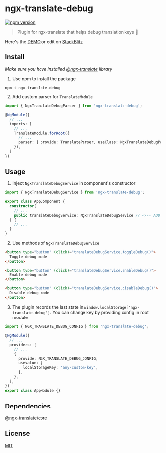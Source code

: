 # ngx-translate-debug

[![npm version](https://badge.fury.io/js/ngx-translate-debug.svg)](https://badge.fury.io/js/ngx-translate-debug)

> Plugin for ngx-translate that helps debug translation keys 🔑

Here's the [DEMO](https://justerror.github.io/ngx-translate-debug) or edit on [StackBlitz](https://stackblitz.com/github/justerror/ngx-translate-debug)

## Install

_Make sure you have installed [@ngx-translate](https://github.com/ngx-translate/core) library_

1. Use npm to install the package

```terminal
npm i ngx-translate-debug
```

2. Add custom parser for `TranslateModule`

```typescript
import { NgxTranslateDebugParser } from 'ngx-translate-debug';

@NgModule({
  // ...
  imports: [
    // ...
    TranslateModule.forRoot({
      // ...
      parser: { provide: TranslateParser, useClass: NgxTranslateDebugParser }, // <--- ADD THIS LINE
    }),
  ]
})
```

## Usage

1. Inject `NgxTranslateDebugService` in component's constructor

```typescript
import { NgxTranslateDebugService } from 'ngx-translate-debug';

export class AppComponent {
  constructor(
    // ...
    public translateDebugService: NgxTranslateDebugService // <--- ADD THIS LINE
  ) {
    // ...
  }
}
```

2. Use methods of `NgxTranslateDebugService`

```html
<button type="button" (click)="translateDebugService.toggleDebug()">
  Toggle debug mode
</button>

<button type="button" (click)="translateDebugService.enableDebug()">
  Enable debug mode
</button>

<button type="button" (click)="translateDebugService.disableDebug()">
  Disable debug mode
</button>
```

3. The plugin records the last state in `window.localStorage['ngx-translate-debug']`. You can change key by providing config in root module

```typescript
import { NGX_TRANSLATE_DEBUG_CONFIG } from 'ngx-translate-debug';

@NgModule({
  // ...
  providers: [
    // ...
    {
      provide: NGX_TRANSLATE_DEBUG_CONFIG,
      useValue: {
        localStorageKey: 'any-custom-key',
      },
    },
  ],
})
export class AppModule {}
```

## Dependencies

[@ngx-translate/core](https://github.com/ngx-translate/core)

## License

[MIT](http://vjpr.mit-license.org)
